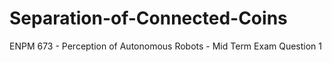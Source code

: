 # Separation-of-Connected-Coins
ENPM 673 - Perception of Autonomous Robots - Mid Term  Exam Question 1
